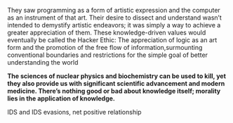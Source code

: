 They saw programming as a form of artistic expression and the computer as an instrument of that art. Their desire to dissect and understand wasn’t intended to demystify artistic endeavors; it was simply a way to achieve a greater appreciation of them. These knowledge-driven values would eventually be called the 
Hacker Ethic: 
	The appreciation of logic as an art form and the promotion of the free flow of information,surmounting conventional boundaries and restrictions for the simple goal of better understanding the world

**The sciences of nuclear physics and biochemistry can be used to kill, yet they also provide us with significant scientific advancement and modern medicine. There’s nothing good or bad about knowledge itself; morality lies in the application of knowledge.**

IDS and IDS evasions, net positive relationship
